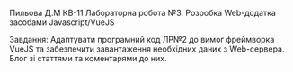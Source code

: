 Пильова Д.М
КВ-11 
Лабораторна робота №3.
Розробка Web-додатка засобами Javascript/VueJS 

Завдання:
Адаптувати програмний код ЛР№2 до вимог фреймворка VueJS та забезпечити завантаження необхідних даних з Web-сервера.
Блог зі статтями та коментарями до них.
